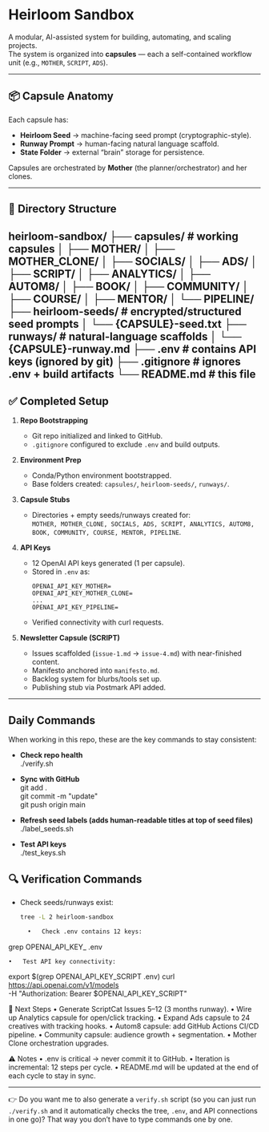 # Heirloom Sandbox

A modular, AI-assisted system for building, automating, and scaling projects.  
The system is organized into **capsules** — each a self-contained workflow unit (e.g., `MOTHER`, `SCRIPT`, `ADS`).  

---

## 📦 Capsule Anatomy

Each capsule has:
- **Heirloom Seed** → machine-facing seed prompt (cryptographic-style).
- **Runway Prompt** → human-facing natural language scaffold.
- **State Folder** → external “brain” storage for persistence.

Capsules are orchestrated by **Mother** (the planner/orchestrator) and her clones.

---

## 📂 Directory Structure
heirloom-sandbox/
├── capsules/           # working capsules
│   ├── MOTHER/
│   ├── MOTHER_CLONE/
│   ├── SOCIALS/
│   ├── ADS/
│   ├── SCRIPT/
│   ├── ANALYTICS/
│   ├── AUTOM8/
│   ├── BOOK/
│   ├── COMMUNITY/
│   ├── COURSE/
│   ├── MENTOR/
│   └── PIPELINE/
├── heirloom-seeds/     # encrypted/structured seed prompts
│   └── {CAPSULE}-seed.txt
├── runways/            # natural-language scaffolds
│   └── {CAPSULE}-runway.md
├── .env                # contains API keys (ignored by git)
├── .gitignore          # ignores .env + build artifacts
└── README.md           # this file
---

## ✅ Completed Setup

1. **Repo Bootstrapping**
   - Git repo initialized and linked to GitHub.
   - `.gitignore` configured to exclude `.env` and build outputs.

2. **Environment Prep**
   - Conda/Python environment bootstrapped.
   - Base folders created: `capsules/`, `heirloom-seeds/`, `runways/`.

3. **Capsule Stubs**
   - Directories + empty seeds/runways created for:  
     `MOTHER, MOTHER_CLONE, SOCIALS, ADS, SCRIPT, ANALYTICS, AUTOM8, BOOK, COMMUNITY, COURSE, MENTOR, PIPELINE`.

4. **API Keys**
   - 12 OpenAI API keys generated (1 per capsule).
   - Stored in `.env` as:
     ```
     OPENAI_API_KEY_MOTHER=
     OPENAI_API_KEY_MOTHER_CLONE=
     ...
     OPENAI_API_KEY_PIPELINE=
     ```
   - Verified connectivity with curl requests.

5. **Newsletter Capsule (SCRIPT)**
   - Issues scaffolded (`issue-1.md` → `issue-4.md`) with near-finished content.
   - Manifesto anchored into `manifesto.md`.
   - Backlog system for blurbs/tools set up.
   - Publishing stub via Postmark API added.

---
## Daily Commands

When working in this repo, these are the key commands to stay consistent:

- **Check repo health**  
  ./verify.sh

- **Sync with GitHub**  
  git add .  
  git commit -m "update"  
  git push origin main  

- **Refresh seed labels (adds human-readable titles at top of seed files)**  
  ./label_seeds.sh

- **Test API keys**  
  ./test_keys.sh

## 🔍 Verification Commands

- Check seeds/runways exist:
  ```bash
  tree -L 2 heirloom-sandbox

	•	Check .env contains 12 keys:
grep OPENAI_API_KEY_ .env

	•	Test API key connectivity:
export $(grep OPENAI_API_KEY_SCRIPT .env)
curl https://api.openai.com/v1/models \
  -H "Authorization: Bearer $OPENAI_API_KEY_SCRIPT"

🧭 Next Steps
	•	Generate ScriptCat Issues 5–12 (3 months runway).
	•	Wire up Analytics capsule for open/click tracking.
	•	Expand Ads capsule to 24 creatives with tracking hooks.
	•	Autom8 capsule: add GitHub Actions CI/CD pipeline.
	•	Community capsule: audience growth + segmentation.
	•	Mother Clone orchestration upgrades.

⚠️ Notes
	•	.env is critical → never commit it to GitHub.
	•	Iteration is incremental: 12 steps per cycle.
	•	README.md will be updated at the end of each cycle to stay in sync.

---

👉 Do you want me to also generate a `verify.sh` script (so you can just run `./verify.sh` and it automatically checks the tree, `.env`, and API connections in one go)? That way you don’t have to type commands one by one.
